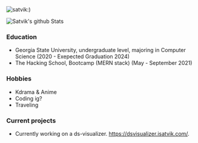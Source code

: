 



<img src="https://komarev.com/ghpvc/?username=satvik-1203" alt="satvik:)" />

<!-- <p>Hello, this is Satvik Seeram and my portfolio can be found <a href="https://isatvik.com/" target="_blank" ><strong>Here</strong></a> -->

 

<!-- ![Satvik's github Stats](http://github-readme-stats.vercel.app/api?username=satvik-1203&theme=tokyonight&count_private=true)  -->

![Satvik's github Stats](https://github-readme-stats.vercel.app/api/top-langs/?username=satvik-1203&show_icons=true&hide_border=true&layout=compact&langs_count=8&theme=tokyonight&count_private=true) 

### Education ###

-  Georgia State University, undergraduate level, majoring in Computer Science <wbr>(2020 - Exepected Graduation 2024)<wbr>
-  The Hacking School, Bootcamp (MERN stack) <wbr>(May - September 2021)<wbr>
 

### Hobbies ###

- Kdrama & Anime
- Coding ig? 
- Traveling 
 
### Current projects 
 
- Currently working on a ds-visualizer. https://dsvisualizer.isatvik.com/.





